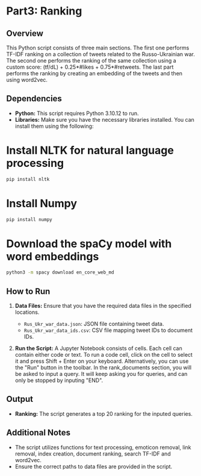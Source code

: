 # Part3: Ranking

## Overview

This Python script consists of three main sections. The first one performs TF-IDF ranking on a collection of tweets related to the Russo-Ukrainian war. The second one performs the ranking of the same collection using a custom score: (tf/dL) + 0.25*#likes + 0.75*#retweets. The last part performs the ranking by creating an embedding of the tweets and then using word2vec.

## Dependencies

- **Python:** This script requires Python 3.10.12 to run.
- **Libraries:** Make sure you have the necessary libraries installed. You can install them using the following:

# Install NLTK for natural language processing
```bash
pip install nltk
```

# Install Numpy
```bash
pip install numpy
```

# Download the spaCy model with word embeddings
```bash
python3 -m spacy download en_core_web_md
```

## How to Run

1. **Data Files:** Ensure that you have the required data files in the specified locations.
   - `Rus_Ukr_war_data.json`: JSON file containing tweet data.
   - `Rus_Ukr_war_data_ids.csv`: CSV file mapping tweet IDs to document IDs.

2. **Run the Script:**
   A Jupyter Notebook consists of cells. Each cell can contain either code or text.
   To run a code cell, click on the cell to select it and press Shift + Enter on your keyboard. Alternatively, you can use the "Run" button in the toolbar.
   In the rank_documents section, you will be asked to input a query. It will keep asking you for queries, and can only be stopped by inputing "END". 
   
## Output

- **Ranking:** The script generates a top 20 ranking for the inputed queries.

## Additional Notes

- The script utilizes functions for text processing, emoticon removal, link removal, index creation, document ranking, search TF-IDF and word2vec.
- Ensure the correct paths to data files are provided in the script.